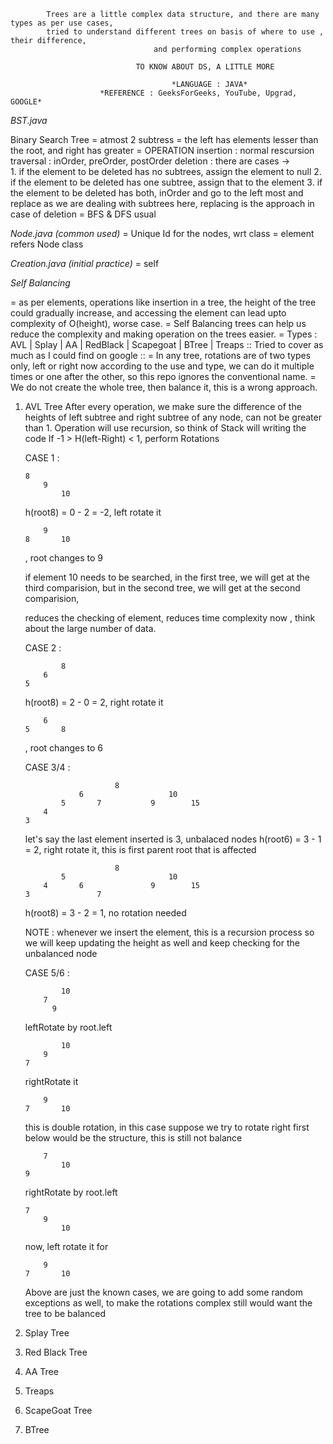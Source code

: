             Trees are a little complex data structure, and there are many types as per use cases, 
            tried to understand different trees on basis of where to use , their difference, 
                                    and performing complex operations

                                TO KNOW ABOUT DS, A LITTLE MORE 

                                        *LANGUAGE : JAVA*
                        *REFERENCE : GeeksForGeeks, YouTube, Upgrad, GOOGLE*

*BST.java*

Binary Search Tree
 = atmost 2 subtress
 = the left has elements lesser than the root, and right has greater
 = OPERATION
   insertion : normal rescursion
   traversal : inOrder, preOrder, postOrder
   deletion : there are cases ->    
                            1. if the element to be deleted has no subtrees, assign the element to null
                            2. if the element to be deleted has one subtree, assign that to the element
                            3. if the element to be deleted has both, inOrder and go to the left most and replace
    as we are dealing with subtrees here, replacing is the approach in case of deletion
 = BFS & DFS usual

*Node.java (common used)*
 = Unique Id for the nodes, wrt class
 = element refers Node class 

*Creation.java (initial practice)*
 = self

*Self Balancing*

 = as per elements, operations like insertion in a tree, the height of the tree could gradually increase, and accessing the element can lead upto complexity of O(height), worse case.
 = Self Balancing trees can help us reduce the complexity and making operation on the trees easier.
 = Types : AVL | Splay | AA | RedBlack | Scapegoat | BTree | Treaps
 :: Tried to cover as much as I could find on google ::
 = In any tree, rotations are of two types only, left or right now according to the use and type, we can do it multiple times
   or one after the other, so this repo ignores the conventional name.
 = We do not create the whole tree, then balance it, this is a wrong approach.

 1. AVL Tree
    After every operation, we make sure the difference of the heights of left subtree and right subtree of any node, can not
    be greater than 1.
    Operation will use recursion, so think of Stack will writing the code
    If -1 > H(left-Right) < 1, perform Rotations
    
    CASE 1 :

        8
            9   
                10
    
    h(root8) = 0 - 2  = -2, left rotate it

            9
        8       10  
    
    , root changes to 9

    if element 10 needs to be searched, in the first tree, we will get at the third comparision, 
    but in the second tree, we will get at the second comparision,

    reduces the checking of element, reduces time complexity
    now , think about the large number of data.

    CASE 2 :

                8
            6
        5

    h(root8) = 2 - 0 = 2, right rotate it

            6
        5       8
    
    , root changes to 6

    CASE 3/4 : 

                            8
                    6                   10   
                5       7           9        15
            4
        3

    let's say the last element inserted is 3, 
    unbalaced nodes
    h(root6) = 3 - 1 = 2, right rotate it, this is first parent root that is affected

                            8
                5                       10   
            4       6               9        15
        3               7

    h(root8) = 3 - 2 = 1, no rotation needed

    NOTE : whenever we insert the element, this is a recursion process so we will keep updating the height as well
    and keep checking for the unbalanced node

    CASE 5/6 : 

                10
            7
              9

    leftRotate by root.left

                10
            9
        7

    rightRotate it       
            
            9
        7       10

    this is double rotation, in this case suppose we try to rotate right first
    below would be the structure, this is still not balance
    
            7
                10
        9     

    rightRotate by root.left

        7
            9
                10

    now, left rotate it for

            9
        7       10

    Above are just the known cases, we are going to add some random exceptions as well, to make the rotations complex
    still would want the tree to be balanced

2. Splay Tree

3. Red Black Tree

4. AA Tree

5. Treaps

6. ScapeGoat Tree

7. BTree
